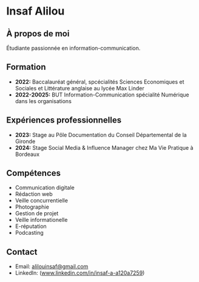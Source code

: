 # Insaf Alilou

## À propos de moi
Étudiante passionnée en information-communication.

## Formation
- **2022:** Baccalauréat général, spcécialités Sciences Economiques et Sociales et Littérature anglaise au lycée Max Linder
- **2022-20025:** BUT Information-Communication spécialité Numérique dans les organisations

## Expériences professionnelles
- **2023:** Stage au Pôle Documentation du Conseil Départemental de la Gironde
- **2024:** Stage Social Media & Influence Manager chez Ma Vie Pratique à Bordeaux

## Compétences
- Communication digitale
- Rédaction web
- Veille concurrentielle
- Photographie
- Gestion de projet
- Veille informationelle
- E-réputation
- Podcasting


## Contact
- Email: alilouinsaf@gmail.com
- LinkedIn: (www.linkedin.com/in/insaf-a-a120a7259)
